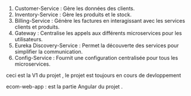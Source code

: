 1.	Customer-Service : Gère les données des clients.
2.	Inventory-Service : Gère les produits et le stock.
3.	Billing-Service : Génère les factures en interagissant avec les services clients et produits.
4.	Gateway : Centralise les appels aux différents microservices pour les utilisateurs.
5.	Eureka Discovery-Service : Permet la découverte des services pour simplifier la communication.
6.	Config-Service : Fournit une configuration centralisée pour tous les microservices.

ceci est la V1 du projet , le projet est toujours en cours de devloppement 

ecom-web-app : est la partie Angular du projet .
